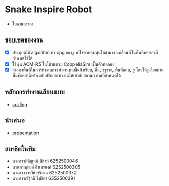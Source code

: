 # Snake Inspire Robot
* [ใบเสนอราคา](https://github.com/PACHJARAWEE/SNAKE/wiki/Snake-Inspire-Robot#%E0%B9%83%E0%B8%9A%E0%B9%80%E0%B8%AA%E0%B8%99%E0%B8%AD%E0%B8%A3%E0%B8%B2%E0%B8%84%E0%B8%B2)

## ขอบเขตของงาน
* [X] ประยุกต์ใช้ algorihm ทำ cpg ของงู มาใช้ควบคุมหุ่นให้สามารถเคลื่อนที่ในพื้นที่ทดลองที่กำหนดไว้ได้
* [X] ใช้หุ่น ACM-R5 ในโปรแกรม CoppeliaSim เป็นตัวทดลอง
* [X] จำลองพื้นที่ในการทำงานการทำงานบนพื้นผิวเรียบ, ลื่น, ขรุขระ, พื้นที่แคบ, รู โดยให้งูเลื่อยผ่านพื้นที่เหล่านี้พร้อมกับปรับการทำงานให้เข้ากับสถานการณ์ที่กำหนดใด้

## หลักการทำงานเลียนแบบ
* [coding](https://github.com/PACHJARAWEE/SNAKE/wiki/How-snake-works%3F)

## นำเสนอ
* [presentation](https://www.canva.com/design/DAFBhu1iLQM/hOVvvNVeQ8rysx_9yLzolg/edit?utm_content=DAFBhu1iLQM&utm_campaign=designshare&utm_medium=link2&utm_source=sharebutton)

## สมาชิกในทีม
   +  นางสาวกิติญาณี  สีสิงห์      6252500046
   +  นายภาณุพงศ์    อินทรยงค์   6252500305
   +  นางสาวจารวีย์    ศรีห่าน     6252500372
   +  นางสาวณัฐวดี    โปธิตา     6352500391
